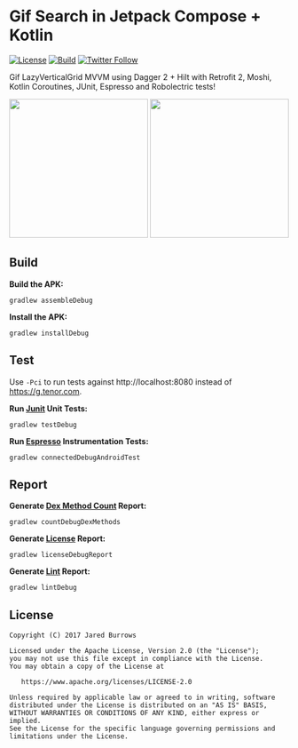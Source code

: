 # Gif Search in Jetpack Compose + Kotlin

[![License](https://img.shields.io/badge/License-Apache%202.0-blue.svg)](https://www.apache.org/licenses/LICENSE-2.0)
[![Build](https://github.com/jaredsburrows/android-search-gif/workflows/build/badge.svg)](https://github.com/jaredsburrows/android-search-gif/actions)
[![Twitter Follow](https://img.shields.io/twitter/follow/jaredsburrows.svg?style=social)](https://twitter.com/jaredsburrows)

Gif LazyVerticalGrid MVVM using Dagger 2 + Hilt with Retrofit 2, Moshi, Kotlin Coroutines,
JUnit, Espresso and Robolectric tests!

<p align="center">
  <a href="https://i.imgur.com/BATyXSX_d.webp?maxwidth=760&fidelity=grand" target="_blank"><img src="https://i.imgur.com/BATyXSX_d.webp?maxwidth=760&fidelity=grand" width="250px" /></a>
  <a href="https://i.imgur.com/TXiAiS2_d.webp?maxwidth=760&fidelity=grand" target="_blank"><img src="https://i.imgur.com/TXiAiS2_d.webp?maxwidth=760&fidelity=grand" width="250px" /></a>
</p>

## Build

**Build the APK:**

```shell
gradlew assembleDebug
```

**Install the APK:**

```shell
gradlew installDebug
```

## Test

Use `-Pci` to run tests against http://localhost:8080 instead of https://g.tenor.com.

**Run [Junit](https://junit.org/junit4/) Unit Tests:**

```shell
gradlew testDebug
```

**Run [Espresso](https://developer.android.com/training/testing/ui-testing/espresso-testing.html)
Instrumentation Tests:**

```shell
gradlew connectedDebugAndroidTest
```

## Report

**Generate [Dex Method Count](https://github.com/KeepSafe/dexcount-gradle-plugin) Report:**

```shell
gradlew countDebugDexMethods
```

**Generate [License](https://github.com/jaredsburrows/gradle-license-plugin) Report:**

```shell
gradlew licenseDebugReport
```

**Generate [Lint](https://developer.android.com/tools/help/lint.html) Report:**

```shell
gradlew lintDebug
```

## License

```
Copyright (C) 2017 Jared Burrows

Licensed under the Apache License, Version 2.0 (the "License");
you may not use this file except in compliance with the License.
You may obtain a copy of the License at

   https://www.apache.org/licenses/LICENSE-2.0

Unless required by applicable law or agreed to in writing, software
distributed under the License is distributed on an "AS IS" BASIS,
WITHOUT WARRANTIES OR CONDITIONS OF ANY KIND, either express or implied.
See the License for the specific language governing permissions and
limitations under the License.
```

